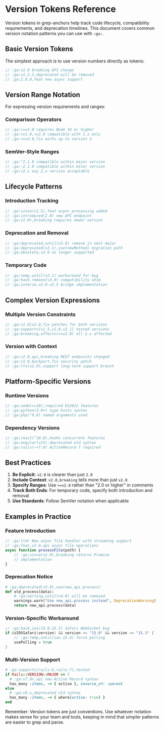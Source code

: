 # Version Tokens Reference

Version tokens in grep-anchors help track code lifecycle, compatibility requirements, and deprecation timelines. This document covers common version notation patterns you can use with `:ga:`.

## Basic Version Tokens

The simplest approach is to use version numbers directly as tokens:

```javascript
// :ga:v2.0 breaking API change
// :ga:v1.2.3,deprecated will be removed
// :ga:2.0.0,feat new async support
```

## Version Range Notation

For expressing version requirements and ranges:

### Comparison Operators
```javascript
// :ga:>=v2.0 requires Node 18 or higher
// :ga:>v1.0,<v2.0 compatible with 1.x only
// :ga:<=v3.0,fix works up to version 3
```

### SemVer-Style Ranges
```javascript
// :ga:^2.1.0 compatible within major version
// :ga:~2.1.0 compatible within minor version
// :ga:v2.x any 2.x version acceptable
```

## Lifecycle Patterns

### Introduction Tracking
```javascript
// :ga:since(v1.5),feat async processing added
// :ga:introduced(2.0) new API endpoint
// :ga:v1.0+,breaking requires newer version
```

### Deprecation and Removal
```javascript
// :ga:deprecated,until(v3.0) remove in next major
// :ga:deprecated(v2.1),use(newMethod) migration path
// :ga:obsolete,v2.0 no longer supported
```

### Temporary Code
```javascript
// :ga:temp,until(v2.1) workaround for bug
// :ga:hack,remove(v3.0) compatibility shim
// :ga:interim,v2.0-v2.5 bridge implementation
```

## Complex Version Expressions

### Multiple Version Constraints
```javascript
// :ga:v1.0|v2.0,fix patches for both versions
// :ga:supports[v1.5,v2.0,v2.1] tested versions
// :ga:breaking,affects(>=v2.0) all 2.x affected
```

### Version with Context
```javascript
// :ga:v2.0,api,breaking REST endpoints changed
// :ga:v1.9,backport,fix security patch
// :ga:lts(v2.0),support long-term support branch
```

## Platform-Specific Versions

### Runtime Versions
```javascript
// :ga:node(>=18),required ES2022 features
// :ga:python(3.9+) type hints syntax
// :ga:php(^8.0) named arguments used
```

### Dependency Versions
```javascript
// :ga:react(^18.0),hooks concurrent features
// :ga:angular(v15),deprecated old syntax
// :ga:rails(~>7.0) ActiveRecord 7 required
```

## Best Practices

1. **Be Explicit**: `v2.0` is clearer than just `2.0`
2. **Include Context**: `v2.0,breaking` tells more than just `v2.0`
3. **Specify Ranges**: Use `>=v2.0` rather than "2.0 or higher" in comments
4. **Track Both Ends**: For temporary code, specify both introduction and removal
5. **Use Standards**: Follow SemVer notation when applicable

## Examples in Practice

### Feature Introduction
```javascript
// :ga:tldr New async file handler with streaming support
// :ga:feat,v2.0,api async file operations
async function processFile(path) {
    // :ga:since(v2.0),breaking returns Promise
    // implementation
}
```

### Deprecation Notice
```python
# :ga:deprecated(v3.0),use(new_api.process)
def old_process(data):
    # :ga:warning,until(v4.0) will be removed
    warnings.warn("Use new_api.process instead", DeprecationWarning)
    return new_api.process(data)
```

### Version-Specific Workaround
```go
// :ga:hack,ios(15.0-15.3) Safari WebSocket bug
if isIOSSafari(version) && version >= "15.0" && version <= "15.3" {
    // :ga:temp,until(ios-15.4) force polling
    usePolling = true
}
```

### Multi-Version Support
```ruby
# :ga:supports[rails-6,rails-7],tested
if Rails::VERSION::MAJOR >= 7
  # :ga:v7.0+,api new Active Record syntax
  has_many :items, -> { active }, inverse_of: :parent
else
  # :ga:v6.x,deprecated old syntax
  has_many :items, -> { where(active: true) }
end
```

Remember: Version tokens are just conventions. Use whatever notation makes sense for your team and tools, keeping in mind that simpler patterns are easier to grep and parse.